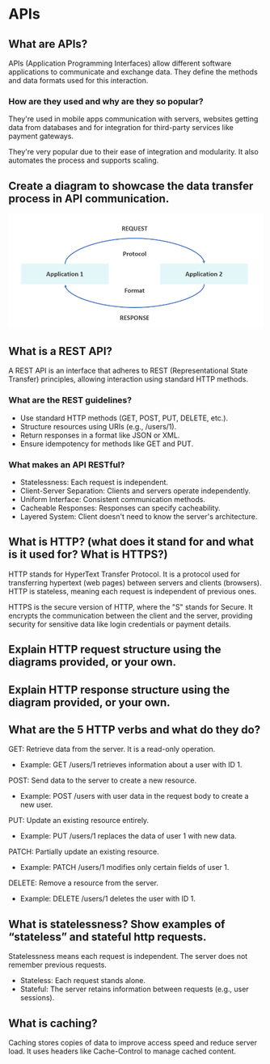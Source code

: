# APIs

## What are APIs? 

APIs (Application Programming Interfaces) allow different software applications to communicate and exchange data. 
They define the methods and data formats used for this interaction. 

### How are they used and why are they so popular?
They're used in mobile apps communication with
servers, websites getting data from databases and for integration for third-party services like payment gateways.

They're very popular due to their ease of integration and modularity. It also automates the process and supports 
scaling.

## Create a diagram to showcase the data transfer process in API communication.
![img.png](img.png)

## What is a REST API?  
A REST API is an interface that adheres to REST (Representational State Transfer) principles, allowing interaction 
using standard HTTP methods. 

### What are the REST guidelines?
- Use standard HTTP methods (GET, POST, PUT, DELETE, etc.). 
- Structure resources using URIs (e.g., /users/1). 
- Return responses in a format like JSON or XML. 
- Ensure idempotency for methods like GET and PUT.

### What makes an API RESTful?

- Statelessness: Each request is independent. 
- Client-Server Separation: Clients and servers operate independently. 
- Uniform Interface: Consistent communication methods. 
- Cacheable Responses: Responses can specify cacheability. 
- Layered System: Client doesn't need to know the server's architecture.

## What is HTTP? (what does it stand for and what is it used for? What is HTTPS?)
HTTP stands for HyperText Transfer Protocol. It is a protocol used for transferring hypertext (web pages) between 
servers and clients (browsers). HTTP is stateless, meaning each request is independent of previous ones.

HTTPS is the secure version of HTTP, where the "S" stands for Secure. It encrypts the communication between the client 
and the server, providing security for sensitive data like login credentials or payment details.

## Explain HTTP request structure using the diagrams provided, or your own.


## Explain HTTP response structure using the diagram provided, or your own.


## What are the 5 HTTP verbs and what do they do?

GET: Retrieve data from the server. It is a read-only operation.
- Example: GET /users/1 retrieves information about a user with ID 1.

POST: Send data to the server to create a new resource.
- Example: POST /users with user data in the request body to create a new user.

PUT: Update an existing resource entirely.
- Example: PUT /users/1 replaces the data of user 1 with new data.

PATCH: Partially update an existing resource.
- Example: PATCH /users/1 modifies only certain fields of user 1.

DELETE: Remove a resource from the server.
- Example: DELETE /users/1 deletes the user with ID 1.

## What is statelessness? Show examples of “stateless” and stateful http requests.
Statelessness means each request is independent. The server does not remember previous requests.
- Stateless: Each request stands alone. 
- Stateful: The server retains information between requests (e.g., user sessions).

## What is caching?
Caching stores copies of data to improve access speed and reduce server load. It uses headers like Cache-Control to 
manage cached content.